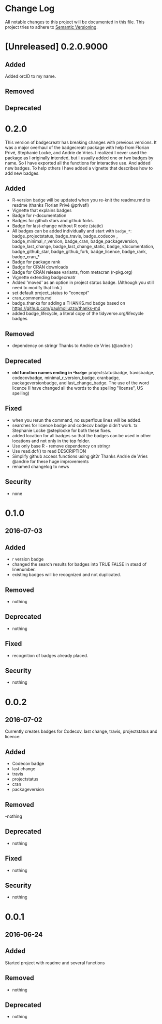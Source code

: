 # Change Log
All notable changes to this project will be documented in this file.
This project tries to adhere to [Semantic Versioning](https://semver.org/).

# [Unreleased]  0.2.0.9000

## Added
Added orcID to my name. 

## Removed

## Deprecated


# 0.2.0  

This version of badgecreatr has breaking changes with previous versions.
It was a major overhaul of the badgecreatr package with help from Florian Privé, Stephanie Locke,
and Andrie de Vries. I realized I never used the package as I originally intended, but I usually added one or two
badges by name. So I have exported all the functions for interactive use. And added new badges.
To help others I have added a vignette that describes how to add new badges.

## Added
- R-version badge will be updated when you re-knit the readme.rmd to readme (thanks  Florian Privé @privefl)
- Vignette that explains badges
- Badge for r-documentation
- Badges for github stars and github forks.
- Badge for last-change without R code (static)
- All badges can be added individually and start with `badge_*`: badge_projectstatus, badge_travis, badge_codecov ,
badge_minimal_r_version,
badge_cran, badge_packageversion, badge_last_change,
badge_last_change_static, badge_rdocumentation,
badge_github_star, badge_github_fork, badge_licence, badge_rank,
badge_cran_*
- Badge for package rank
- Badge for CRAN downloads
- Badge for CRAN release variants, from metacran (r-pkg.org)
- Vignette extending badgecreatr
- Added 'moved' as an option in project status badge. (Although you still need to modify that link.)
- set default project_status to "concept"
- cran_comments.md
- badge_thanks for adding a THANKS.md badge based on https://github.com/paulmolluzzo/thanks-md
- added badge_lifecycle, a literal copy of the tidyverse.org/lifecycle badges.

## Removed
- dependency on stringr Thanks to Andrie de Vries (@andrie )

## Deprecated
- **old function names ending in `*badge`:** projectstatusbadge, travisbadge,
codecovbadge, minimal_r_version_badge, cranbadge, packageversionbadge, and
last_change_badge.
The use of the word licence (I have changed all the words to the spelling "license", US spelling)


## Fixed
- when you rerun the command, no superflous lines will be added.
- searches for licence badge and codecov badge didn't work.
tx Stephanie Locke @steplocke for both these fixes.
- added location for all badges so that the badges can be used in other locations and not only in the top folder.
- Use only base R - remove dependency on stringr
- Use read.dcf() to read DESCRIPTION
- Simplify github access functions using git2r
Thanks Andrie de Vries @andrie for these huge improvements
- renamed changelog to news

## Security
- none

# 0.1.0  
## 2016-07-03
## Added
- r version badge
- changed the search results for badges into TRUE FALSE in stead of linenumber.
- existing badges will be recognized and not duplicated.


## Removed
- nothing
## Deprecated
- nothing
## Fixed
- recognition of badges already placed.

## Security
- nothing

# 0.0.2 
## 2016-07-02
Currently creates badges for  Codecov, last change, travis, projectstatus
and licence.
## Added
- Codecov badge
- last change
- travis
- projectstatus
- cran
- packageversion

## Removed
-nothing
## Deprecated
- nothing
## Fixed
- nothing
## Security
- nothing

# 0.0.1  
## 2016-06-24
## Added
Started project with readme and several functions
## Removed
- nothing
## Deprecated
- nothing
